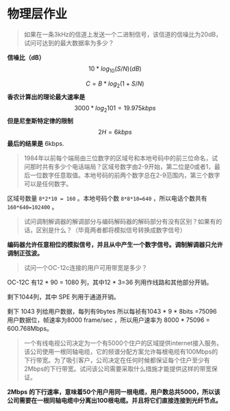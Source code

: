 # 物理层作业

> 如果在一条3kHz的信道上发送一个二进制信号，该信道的信噪比为20dB，试问可达到的最大数据率为多少？

**信噪比（dB）**
$$
 10 * log_{10}(S/N) (dB)
$$

$$
C=B*log_2(1+S/N)
$$
**香农计算出的理论最大速率是**
$$
3000*log_{2}101 = 19.975 kbps
$$
**但是尼奎斯特定律的限制**
$$
2H = 6kbps
$$
**最后的结果是** 6kbps.




> 1984年以前每个端局由三位数字的区域号和本地号码中的前三位命名，试问那时共有多少个电话端局？区域号数字由2-9开始，第二位是0或者1，最后一位数字任意取值。本地号码的前两个数字总在2-9范围内，第三个数字可以是任何数字。

区域号数量 `8*2*10 = 160` 。本地号码个数 `8*8*10=640` ，所以电话个数共有 `160*640=102400` 。

> 试问调制解调器的解调部分与编码解码器的解码部分有没有区别？如果有的话，区别是什么？（毕竟两者都将模拟信号转换成数字信号）

**编码器允许任意相位的模拟信号，并且从中产生一个数字信号。调制解调器只允许调制正弦波。**

> 试问一个OC-12c连接的用户可用带宽是多少？

OC-12C 有12 * 90 = 1080 列，其中12 * 3=36 列用作线路和其他部分开销。

剩下1044列，其中 SPE 列用于通道开销。

剩下 1043 列给用户数据，每列有9bytes 所以每祯有1043 * 9 * 8bits =75096 用户数据位，帧速率为8000 frame/sec ，所以用户速率为 8000 * 75096 = 600.768Mbps。

> 一个有线电视公司决定为一个有5000个住户的区域提供internet接入服务。该公司使用一根同轴电缆，它的频谱分配方案允许每根电缆有100Mbps的下行带宽。为了吸引客户，公司决定在任何时候都保证每个住户至少有2Mbps的下行带宽。试问该公司需要采取什么措施才能提供这样的带宽保证。

**2Mbps 的下行速率，意味着50个用户用同一根电缆，用户数总共5000，所以该公司需要在一根同轴电缆中分离出100根电缆。并且将它们直接连接到光纤节点。**